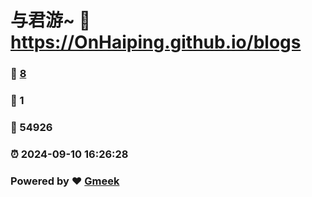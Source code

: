 # 与君游~ :link: https://OnHaiping.github.io/blogs 
### :page_facing_up: [8](https://OnHaiping.github.io/blogs/tag.html) 
### :speech_balloon: 1 
### :hibiscus: 54926 
### :alarm_clock: 2024-09-10 16:26:28 
### Powered by :heart: [Gmeek](https://github.com/Meekdai/Gmeek)
